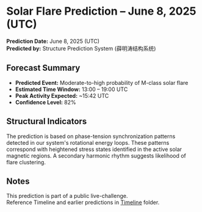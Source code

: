 # Solar Flare Prediction – June 8, 2025 (UTC)

**Prediction Date:** June 8, 2025 (UTC)  
**Predicted by:** Structure Prediction System (薛明涛结构系统)

## Forecast Summary

- **Predicted Event:** Moderate-to-high probability of M-class solar flare
- **Estimated Time Window:** 13:00 – 19:00 UTC
- **Peak Activity Expected:** ~15:42 UTC
- **Confidence Level:** 82%

## Structural Indicators

The prediction is based on phase-tension synchronization patterns detected in our system's rotational energy loops. These patterns correspond with heightened stress states identified in the active solar magnetic regions. A secondary harmonic rhythm suggests likelihood of flare clustering.

## Notes

This prediction is part of a public live-challenge.  
Reference Timeline and earlier predictions in [Timeline](../Timeline) folder.
